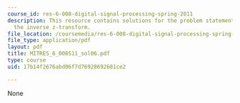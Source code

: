 ```yaml
---
course_id: res-6-008-digital-signal-processing-spring-2011
description: This resource contains solutions for the problem statements related to
  the inverse z-transform.
file_location: /coursemedia/res-6-008-digital-signal-processing-spring-2011/17b14f2676abd06f7d76928692681ce2_MITRES_6_008S11_sol06.pdf
file_type: application/pdf
layout: pdf
title: MITRES_6_008S11_sol06.pdf
type: course
uid: 17b14f2676abd06f7d76928692681ce2

---
```

None